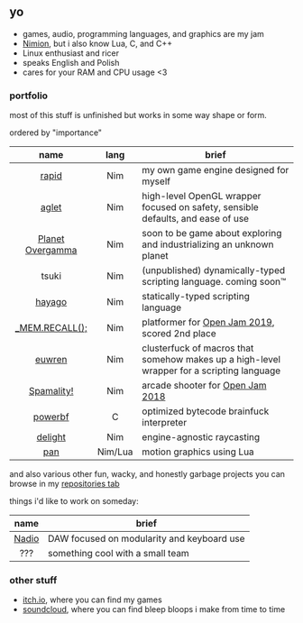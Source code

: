 ## yo

- games, audio, programming languages, and graphics are my jam
- [Nimion](https://nim-lang.org/), but i also know Lua, C, and C++
- Linux enthusiast and ricer
- speaks English and Polish
- cares for your RAM and CPU usage <3

### portfolio

most of this stuff is unfinished but works in some way shape or form.

ordered by "importance"

| name | lang | brief |
| :-: | :-: | --- |
| [rapid](https://github.com/liquid600pgm/rapid) | Nim | my own game engine designed for myself |
| [aglet](https://github.com/liquid600pgm/aglet) | Nim | high-level OpenGL wrapper focused on safety, sensible defaults, and ease of use |
| [Planet Overgamma](https://github.com/liquid600pgm/planet-overgamma) | Nim | soon to be game about exploring and industrializing an unknown planet |
| tsuki | Nim | (unpublished) dynamically-typed scripting language. coming soon™ |
| [hayago](https://github.com/liquid600pgm/hayago) | Nim | statically-typed scripting language |
| [\_MEM.RECALL();](https://github.com/liquid600pgm/memrecall) | Nim | platformer for [Open Jam 2019](https://itch.io/jam/open-jam-2019), scored 2nd place |
| [euwren](https://github.com/liquid600pgm/euwren) | Nim | clusterfuck of macros that somehow makes up a high-level wrapper for a scripting language |
| [Spamality!](https://github.com/liquid600pgm/spamality) | Nim | arcade shooter for [Open Jam 2018](https://itch.io/jam/open-jam-2018) |
| [powerbf](https://github.com/liquid600pgm/powerbf) | C | optimized bytecode brainfuck interpreter |
| [delight](https://github.com/liquid600pgm/delight) | Nim | engine-agnostic raycasting |
| [pan](https://github.com/liquid600pgm/pan) | Nim/Lua | motion graphics using Lua |

and also various other fun, wacky, and honestly garbage projects you can browse in my [repositories tab](https://github.com/liquid600pgm?tab=repositories)

things i'd like to work on someday:

| name | brief |
| :-: | --- |
| [Nadio](https://github.com/liquid600pgm/nadio) | DAW focused on modularity and keyboard use |
| ??? | something cool with a small team |

### other stuff

- [itch.io](https://lqdev.itch.io/), where you can find my games
- [soundcloud](https://soundcloud.com/daknus), where you can find bleep bloops i make from time to time
